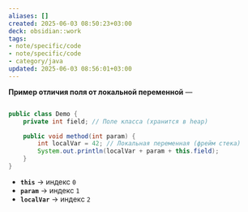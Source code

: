 ```yaml
---
aliases: []
created: 2025-06-03 08:50:23+03:00
deck: obsidian::work
tags:
- note/specific/code
- note/specific/code
- category/java
updated: 2025-06-03 08:56:01+03:00
---
```


**Пример отличия поля от локальной переменной**
—
```java

public class Demo {
    private int field; // Поле класса (хранится в heap)

    public void method(int param) {
        int localVar = 42; // Локальная переменная (фрейм стека)
        System.out.println(localVar + param + this.field);
    }
}
```
- **`this`** → индекс `0`
- **`param`** → индекс `1`
- **`localVar`** → индекс `2`